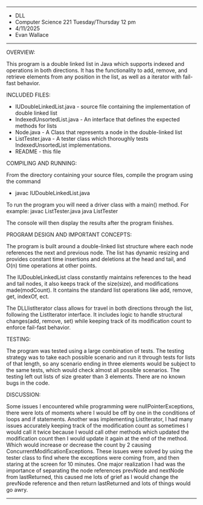 
****************
* DLL
* Computer Science 221 Tuesday/Thursday 12 pm
* 4/11/2025
* Evan Wallace
**************** 

OVERVIEW:

This program is a double linked list in Java which supports indexed and operations in both directions. It has the functionality to add, remove, and retrieve elements from any position in the list, as well as a iterator with fail-fast behavior.


INCLUDED FILES:

 * IUDoubleLinkedList.java - source file containing the implementation of double linked list
 * IndexedUnsortedList.java - An interface that defines the expected methods for lists
 * Node.java - A Class that represents a node in the double-linked list
 * ListTester.java - A tester class which thoroughly tests IndexedUnsortedList implementations.
 * README - this file


COMPILING AND RUNNING:

 From the directory containing your source files, compile the program using the command
  - javac IUDoubleLinkedList.java
 
 To run the program you will need a driver class with a main() method. For example:
 javac ListTester.java
 java ListTester

 The console will then display the results after the program finishes.


PROGRAM DESIGN AND IMPORTANT CONCEPTS:

The program is built around a double-linked list structure where each node references the next and previous node. The list has dynamic resizing and provides constant time insertions and deletions at the head and tail, and O(n) time operations at other points.

The IUDoubleLinkedList class constantly maintains references to the head and tail nodes, it also keeps track of the size(size), and modifications made(modCount). It contains the standard list operations like add, remove, get, indexOf, ect.

The DLLlistIterator class allows for travel in both directions through the list, following the ListIterator interface. It includes logic to handle structural changes(add, remove, set) while keeping track of its modification count to enforce fail-fast behavior.

TESTING:

 The program was tested using a large combination of tests. The testing strategy was to take each possible scenario and run it through tests for lists of that length, so any scenario ending in three elements would be subject to the same tests, which would check almost all possible scenarios. The testing left out lists of size greater than 3 elements. There are no known bugs in the code.


DISCUSSION:

 Some issues I encountered while programming were nullPointerExceptions, there were lots of moments where I would be off by one in the conditions of loops and if statements. Another was implementing ListIterator, I had many issues accurately keeping track of the modification count as sometimes I would call it twice because I would call other methods which updated the modification count then I would update it again at the end of the method. Which would increase or decrease the count by 2 causing ConcurrentModificationExceptions. These issues were solved by using the tester class to find where the exceptions were coming from, and then staring at the screen for 10 minutes. One major realization I had was the importance of separating the node references prevNode and nextNode from lastReturned, this caused me lots of grief as I would change the prevNode reference and then return lastReturned and lots of things would go awry. 
 
----------------------------------------------------------------------------

